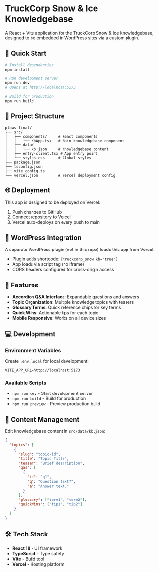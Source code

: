 # TruckCorp Snow & Ice Knowledgebase

A React + Vite application for the TruckCorp Snow & Ice knowledgebase, designed to be embedded in WordPress sites via a custom plugin.

## 🚀 Quick Start

```bash
# Install dependencies
npm install

# Run development server
npm run dev
# Opens at http://localhost:5173

# Build for production
npm run build
```

## 📁 Project Structure

```
plows-final/
├── src/
│   ├── components/     # React components
│   │   └── KbApp.tsx   # Main knowledgebase component
│   ├── data/          
│   │   └── kb.json     # Knowledgebase content
│   ├── entry-client.tsx # App entry point
│   └── styles.css      # Global styles
├── package.json
├── tsconfig.json
├── vite.config.ts
└── vercel.json         # Vercel deployment config
```

## 🌐 Deployment

This app is designed to be deployed on Vercel:

1. Push changes to GitHub
2. Connect repository to Vercel
3. Vercel auto-deploys on every push to main

## 🔧 WordPress Integration

A separate WordPress plugin (not in this repo) loads this app from Vercel:
- Plugin adds shortcode: `[truckcorp_snow kb="true"]`
- App loads via script tag (no iframe)
- CORS headers configured for cross-origin access

## 🎯 Features

- **Accordion Q&A Interface**: Expandable questions and answers
- **Topic Organization**: Multiple knowledge topics with teasers
- **Glossary Terms**: Quick reference chips for key terms
- **Quick Wins**: Actionable tips for each topic
- **Mobile Responsive**: Works on all device sizes

## 💻 Development

### Environment Variables

Create `.env.local` for local development:
```
VITE_APP_URL=http://localhost:5173
```

### Available Scripts

- `npm run dev` - Start development server
- `npm run build` - Build for production
- `npm run preview` - Preview production build

## 📝 Content Management

Edit knowledgebase content in `src/data/kb.json`:

```json
{
  "topics": [
    {
      "slug": "topic-id",
      "title": "Topic Title",
      "teaser": "Brief description",
      "qas": [
        {
          "id": "q1",
          "q": "Question text?",
          "a": "Answer text."
        }
      ],
      "glossary": ["term1", "term2"],
      "quickWins": ["tip1", "tip2"]
    }
  ]
}
```

## 🛠 Tech Stack

- **React 18** - UI framework
- **TypeScript** - Type safety
- **Vite** - Build tool
- **Vercel** - Hosting platform
